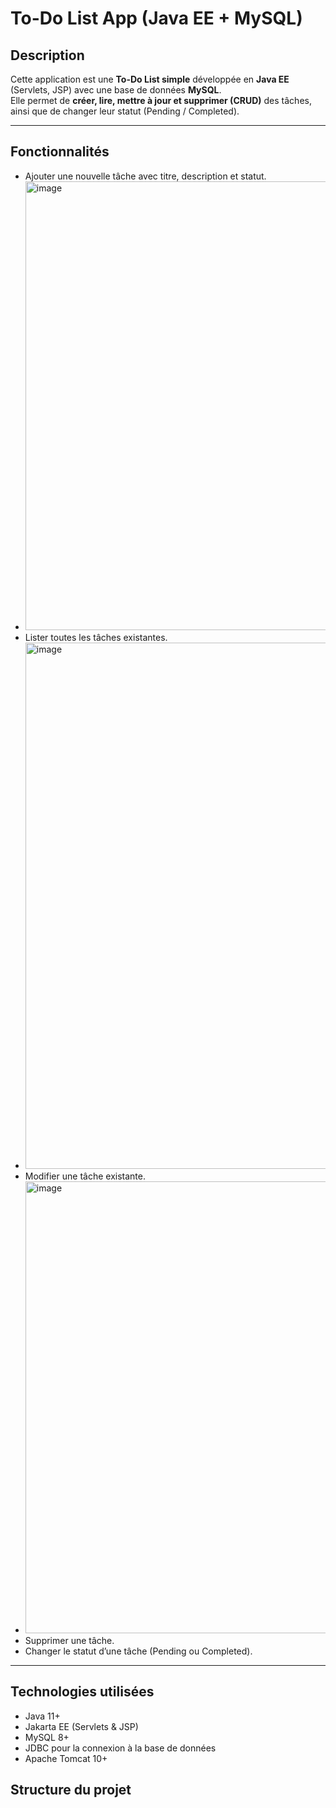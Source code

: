 # To-Do List App (Java EE + MySQL)

## Description

Cette application est une **To-Do List simple** développée en **Java EE** (Servlets, JSP) avec une base de données **MySQL**.  
Elle permet de **créer, lire, mettre à jour et supprimer (CRUD)** des tâches, ainsi que de changer leur statut (Pending / Completed).

---

## Fonctionnalités

- Ajouter une nouvelle tâche avec titre, description et statut.
- <img width="1600" height="718" alt="image" src="https://github.com/user-attachments/assets/cf73ad9a-d7e5-4fef-9c34-68f9f457767d" />
- Lister toutes les tâches existantes.
- <img width="1749" height="842" alt="image" src="https://github.com/user-attachments/assets/882e09b1-d48c-4780-a97c-3bff27a6daab" />
- Modifier une tâche existante.
- <img width="1567" height="723" alt="image" src="https://github.com/user-attachments/assets/56e5807e-f282-4321-afb4-a2fe38d25db3" />
- Supprimer une tâche.
- Changer le statut d’une tâche (Pending ou Completed).






---

## Technologies utilisées

- Java 11+
- Jakarta EE (Servlets & JSP)
- MySQL 8+
- JDBC pour la connexion à la base de données
- Apache Tomcat 10+



## Structure du projet

